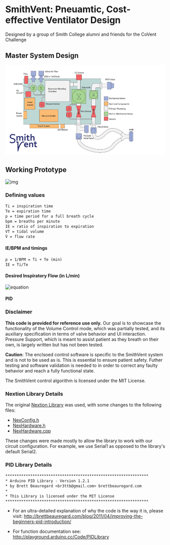 # SmithVent: Pneuamtic, Cost-effective Ventilator Design
Designed by a group of Smith College alumni and friends for the CoVent Challenge

## Master System Design
![img](images/system-diagram.png)

## Working Prototype
![img](images/screen.png)

### Defining values
```
Ti = inspiration time
Te = expiration time
p = time period for a full breath cycle
bpm = breaths per minute
IE = ratio of inspiration to expiration
VT = tidal volume
V̇ = flow rate 
```

#### IE/BPM and timings
```
p = 1/BPM = Ti + Te (min)
IE = Ti/Te
```

#### Desired Inspiratory Flow (in L/min)
![equation](https://bit.ly/3cZxs32)

#### PID

### Disclaimer 
**This code is provided for reference use only.** Our goal is to showcase the functionality of the Volume Control mode, which was partially tested, and its auxiliary specification in terms of valve behavior and UI interaction. Pressure Support, which is meant to assist patient as they breath on their own, is largely written but has not been tested. 

**Caution**: The enclsoed control software is specific to the SmithVent system and is not to be used as is. This is essential to ensure patient safety. Futher testing and software validation is needed to in order to correct any faulty behavior and reach a fully functional state. 

The SmithVent control algorithm is licensed under the MIT License. 

### Nextion Library Details
The original [Nextion Library](https://github.com/itead/ITEADLIB_Arduino_Nextion) was used, with some changes to the following files:
- [NexConfig.h](https://github.com/SmithVent2020/circuit-control/blob/master/Nextion/NexConfig.h)
- [NexHardware.h](https://github.com/SmithVent2020/circuit-control/blob/master/Nextion/NexHardware.h)
- [NexHardware.cpp](https://github.com/SmithVent2020/circuit-control/blob/master/Nextion/NexHardware.cpp)

These changes were made mostly to allow the library to work with our circuit configuration. For example, we use Serial1 as opposed to the library's default Serial2.

### PID Library Details

```
***************************************************************
* Arduino PID Library - Version 1.2.1
* by Brett Beauregard <br3ttb@gmail.com> brettbeauregard.com
*
* This Library is licensed under the MIT License
***************************************************************
 ```
 - For an ultra-detailed explanation of why the code is the way it is, please visit: 
   http://brettbeauregard.com/blog/2011/04/improving-the-beginners-pid-introduction/

 - For function documentation see:  http://playground.arduino.cc/Code/PIDLibrary

